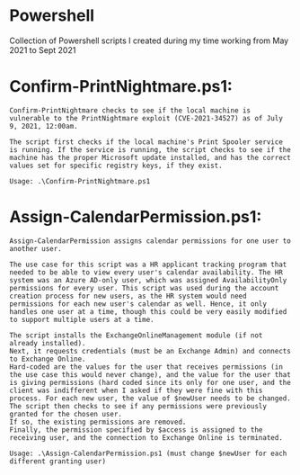 # Powershell
Collection of Powershell scripts I created during my time working from May 2021 to Sept 2021

# Confirm-PrintNightmare.ps1:
    Confirm-PrintNightmare checks to see if the local machine is vulnerable to the PrintNightmare exploit (CVE-2021-34527) as of July 9, 2021, 12:00am.
    
    The script first checks if the local machine's Print Spooler service is running. If the service is running, the script checks to see if the machine has the proper Microsoft update installed, and has the correct values set for specific registry keys, if they exist.

    Usage: .\Confirm-PrintNightmare.ps1
    
# Assign-CalendarPermission.ps1:
    Assign-CalendarPermission assigns calendar permissions for one user to another user.
    
    The use case for this script was a HR applicant tracking program that needed to be able to view every user's calendar availability. The HR system was an Azure AD-only user, which was assigned AvailabilityOnly permissions for every user. This script was used during the account creation process for new users, as the HR system would need permissions for each new user's calendar as well. Hence, it only handles one user at a time, though this could be very easily modified to support multiple users at a time.
    
    The script installs the ExchangeOnlineManagement module (if not already installed). 
    Next, it requests credentials (must be an Exchange Admin) and connects to Exchange Online. 
    Hard-coded are the values for the user that receives permissions (in the use case this would never change), and the value for the user that is giving permissions (hard coded since its only for one user, and the client was indifferent when I asked if they were fine with this process. For each new user, the value of $newUser needs to be changed.
    The script then checks to see if any permissions were previously granted for the chosen user.
    If so, the existing permissions are removed.
    Finally, the permission specified by $access is assigned to the receiving user, and the connection to Exchange Online is terminated.
    
    Usage: .\Assign-CalendarPermission.ps1 (must change $newUser for each different granting user)
